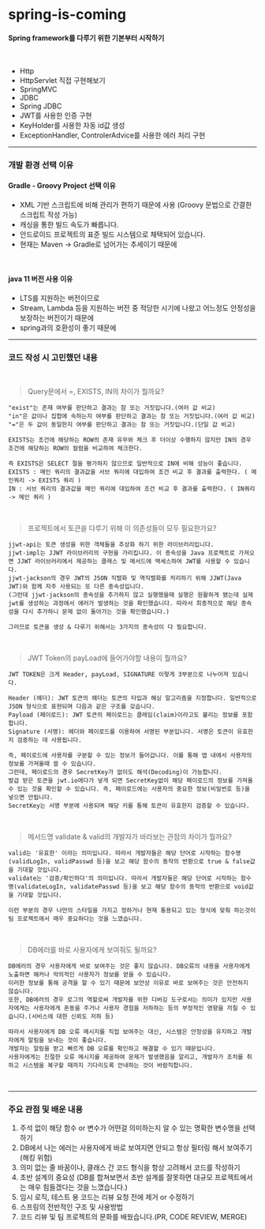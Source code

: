 # spring-is-coming

#### Spring framework를 다루기 위한 기본부터 시작하기

<br>

- Http 
- HttpServlet 직접 구현해보기
- SpringMVC
- JDBC
- Spring JDBC
- JWT를 사용한 인증 구현
- KeyHolder를 사용한 자동 id값 생성
- ExceptionHandler, ControlerAdvice를 사용한 에러 처리 구현

---
### 개발 환경 선택 이유

#### Gradle - Groovy Project 선택 이유

- XML 기반 스크립트에 비해 관리가 편하기 때문에 사용 (Groovy 문법으로 간결한 스크립트 작성 가능)
- 캐싱을 통한 빌드 속도가 빠릅니다.
- 안드로이드 프로젝트의 표준 빌드 시스템으로 채택되어 있습니다.
- 현재는 Maven -> Gradle로 넘어가는 추세이기 때문에

<br>

#### java 11 버전 사용 이유
- LTS를 지원하는 버전이므로
- Stream, Lambda 등을 지원하는 버전 중 적당한 시기에 나왔고 어느정도 안정성을 보장하는 버전이기 때문에
- spring과의 호환성이 좋기 때문에

---

### 코드 작성 시 고민했던 내용

<br>

> Query문에서 =, EXISTS, IN의 차이가 뭘까요?

```
"exist"는 존재 여부를 판단하고 결과는 참 또는 거짓입니다.(여러 값 비교)
"in"은 값이나 집합에 속하는지 여부를 판단하고 결과는 참 또는 거짓입니다.(여러 값 비교)
"="은 두 값이 동일한지 여부를 판단하고 결과는 참 또는 거짓입니다.(단일 값 비교)

EXISTS는 조건에 해당하는 ROW의 존재 유무와 체크 후 더이상 수행하지 않지만 IN의 경우 조건에 해당하는 ROW의 컬럼을 비교하여 체크한다.

즉 EXISTS은 SELECT 절을 평가하지 않으므로 일반적으로 IN에 비해 성능이 좋습니다.
EXISTS : 메인 쿼리의 결과값을 서브 쿼리에 대입하여 조건 비교 후 결과를 출력한다. ( 메인쿼리 -> EXISTS 쿼리 )
IN : 서브 쿼리의 결과값을 메인 쿼리에 대입하여 조건 비교 후 결과를 출력한다. ( IN쿼리 -> 메인 쿼리 )
```

<br>

> 프로젝트에서 토큰을 다루기 위해 이 의존성들이 모두 필요한가요?

```
jjwt-api는 토큰 생성을 위한 객체들을 추상화 하기 위한 라이브러리입니다.
jjwt-impl는 JJWT 라이브러리의 구현을 가리킵니다. 이 종속성을 Java 프로젝트로 가져오면 JJWT 라이브러리에서 제공하는 클래스 및 메서드에 액세스하여 JWT를 사용할 수 있습니다.
jjwt-jackson의 경우 JWT의 JSON 직렬화 및 역직렬화를 처리하기 위해 JJWT(Java JWT)와 함께 자주 사용되는 또 다른 종속성입니다.
(그런데 jjwt-jackson의 종속성을 추가하지 않고 실행했을때 실행은 원활하게 됐는데 실제 jwt를 생성하는 과정에서 에러가 발생하는 것을 확인했습니다. 따라서 최종적으로 해당 종속성을 다시 추가하니 문제 없이 돌아가는 것을 확인했습니다.)

그러므로 토큰을 생성 & 다루기 위해서는 3가지의 종속성이 다 필요합니다.
```

<br>

> JWT Token의 payLoad에 들어가야할 내용이 뭘까요?

```
JWT TOKEN은 크게 Header, payLoad, SIGNATURE 이렇게 3부분으로 나누어져 있습니다.

Header (헤더): JWT 토큰의 헤더는 토큰의 타입과 해싱 알고리즘을 지정합니다. 일반적으로 JSON 형식으로 표현되며 다음과 같은 구조를 갖습니다.
Payload (페이로드): JWT 토큰의 페이로드는 클레임(claim)이라고도 불리는 정보를 포함합니다.
Signature (서명): 헤더와 페이로드를 이용하여 서명된 부분입니다. 서명은 토큰이 유효한지 검증하는 데 사용됩니다.

즉, 페이로드에 사용자를 구분할 수 있는 정보가 들어갑니다. 이를 통해 앱 내에서 사용자의 정보를 가져올때 쓸 수 있습니다.
그런데, 페이로드의 경우 SecretKey가 없이도 해석(Decoding)이 가능합니다.
발급 받은 토큰을 jwt.io에다가 넣게 되면 SecretKey없이 해당 페이로드의 정보를 가져올 수 있는 것을 확인할 수 있습니다. 즉, 페이로드에는 사용자의 중요한 정보(비밀번호 등)을 넣으면 안됩니다.
SecretKey는 서명 부분에 사용되며 해당 키를 통해 토큰이 유효한지 검증할 수 있습니다.
```

<br>

> 메서드명 validate & valid의 개발자가 바라보는 관점의 차이가 뭘까요?

```
valid는 '유효한' 이라는 의미입니다. 따라서 개발자들은 해당 단어로 시작하는 함수명(validLogIn, validPasswd 등)을 보고 해당 함수의 동작의 반환으로 true & false값을 기대할 것입니다.
validate는 '검증/확인하다'의 의미입니다. 따라서 개발자들은 해당 단어로 시작하는 함수명(validateLogIn, validatePasswd 등)을 보고 해당 함수의 동작의 반환으로 void값을 기대할 것입니다.

이런 부분의 경우 나만의 스타일을 가지고 정하거나 현재 통용되고 있는 형식에 맞춰 하는것이 팀 프로젝트에서 매우 중요하다는 것을 느꼈습니다.
```

<br>

> DB에러를 바로 사용자에게 보여줘도 될까요?

```
DB에러의 경우 사용자에게 바로 보여주는 것은 좋지 않습니다. DB오류의 내용을 사용자에게 노출하면 해커나 악의적인 사용자가 정보를 얻을 수 있습니다.
이러한 정보를 통해 공격을 할 수 있기 때문에 보안상 이유로 바로 보여주는 것은 안전하지 않습니다.
또한, DB에러의 경우 로그의 역할로써 개발자를 위한 디버깅 도구로서는 의미가 있지만 사용자에게는 사용자에게 혼동을 주거나 사용자 경험을 저하하는 등의 부정적인 영향을 끼칠 수 있습니다.(서비스에 대한 신뢰도 저하 등)

따라서 사용자에게 DB 오류 메시지를 직접 보여주는 대신, 시스템은 안정성을 유지하고 개발자에게 알림을 보내는 것이 좋습니다.
개발자는 알림을 받고 빠르게 DB 오류를 확인하고 해결할 수 있기 때문입니다.
사용자에게는 친절한 오류 메시지를 제공하여 문제가 발생했음을 알리고, 개발자가 조치를 취하고 시스템을 복구할 때까지 기다리도록 안내하는 것이 바람직합니다.
```

<br>

---

### 주요 관점 및 배운 내용

1. 주석 없이 해당 함수 or 변수가 어떤걸 의미하는지 알 수 있는 명확한 변수명을 선택하기
2. DB에서 나는 에러는 사용자에게 바로 보여지면 안되고 항상 필터링 해서 보여주기(해킹 위험)
3. 의미 없는 줄 바꿈이나, 클래스 간 코드 형식을 항상 고려해서 코드를 작성하기
4. 초반 설계의 중요성 (DB를 합쳐보면서 초반 설계를 잘못하면 대규모 프로젝트에서는 매우 힘들겠다는 것을 느꼈습니다.)
5. 임시 로직, 테스트 용 코드는 리뷰 요청 전에 제거 or 수정하기
6. 스프링의 전반적인 구조 및 사용방법
7. 코드 리뷰 및 팀 프로젝트의 문화를 배웠습니다.(PR, CODE REVIEW, MERGE)



